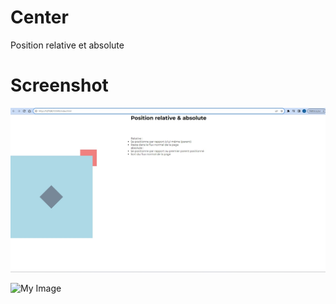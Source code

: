 # Center

Position relative et absolute


# Screenshot

![My Image](image.jpg)

![My Image](image2.jpg)

